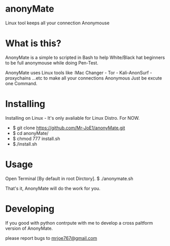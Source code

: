 # anonyMate
Linux tool keeps all your connection Anonymouse 

# What is this?
AnonyMate is a simple to scripted in Bash to help White/Black hat beginners 
to be full anonymouse while doing Pen-Test.

AnonyMate uses Linux tools like :Mac Changer - Tor - Kali-AnonSurf -proxychains ...etc
to make all your connections Anonymous Just be excute one Command.

# Installing
Installing on Linux - It's only avaliable for Linux Distro. For NOW.

- $ git clone https://github.com/Mr-JoE1/anonyMate.git
- $ cd anonyMate/
- $ chmod 777 install.sh
- $./install.sh

# Usage
Open Terminal [By default in root Dirctory].
$ ./anonymate.sh 

That's it, AnonyMate will do the work for you.

# Developing 
If you good with python 
contrpute  with me to develop a cross paltform version of AnonyMate.

please report bugs to mrjoe767@gmail.com
